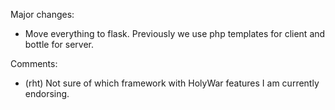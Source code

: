 Major changes:
* Move everything to flask. Previously we use php templates for client and bottle for server.

Comments:
* (rht) Not sure of which framework with HolyWar features I am currently endorsing.
